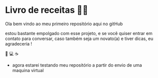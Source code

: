 # Livro de receitas :woman_cook:

Ola bem vindo ao meu primeiro repositório aqui no gitHub

estou bastante empolgado com esse projeto, e se você quiser entrar em contato para conversar, caso também seja um novato(a) e tiver dicas, eu agradeceria !

:girl: :computer: :coffee:

- agora estarei testando meu repositório a partir do envio de uma maquina virtual

  